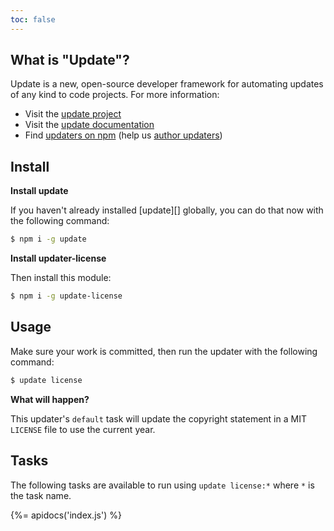```yaml
---
toc: false
---
```

## What is "Update"?

Update is a new, open-source developer framework for automating updates of any kind to code projects. For more information:

- Visit the [update project](https://github.com/update/update)
- Visit the [update documentation](https://github.com/update/update)
- Find [updaters on npm](https://www.npmjs.com/browse/keyword/update-updater) (help us [author updaters](https://github.com/update/update/blob/master/docs/updaters.md))

## Install

**Install update**

If you haven't already installed [update][] globally, you can do that now with the following command:

```sh
$ npm i -g update
```

**Install updater-license**

Then install this module:

```sh
$ npm i -g update-license
```

## Usage

Make sure your work is committed, then run the updater with the following command:

```sh
$ update license
```

**What will happen?**

This updater's `default` task will update the copyright statement in a MIT `LICENSE` file to use the current year.

## Tasks

The following tasks are available to run using `update license:*` where `*` is the task name.

{%= apidocs('index.js') %}
